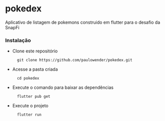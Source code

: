 # pokedex

Aplicativo de listagem de pokemons construido em flutter para o desafio da SnapFi

### Instalação
* Clone este repositório

        git clone https://github.com/paulowender/pokedex.git

* Acesse a pasta criada

        cd pokedex

* Execute o comando para baixar as dependências

        flutter pub get

* Execute o projeto

        flutter run
